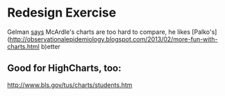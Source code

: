 # Redesign Exercise

Gelman [says](http://andrewgelman.com/2013/03/17/the-disappearing-or-non-disappearing-middle-class/) McArdle's charts are too hard to compare, he likes [Palko's](http://observationalepidemiology.blogspot.com/2013/02/more-fun-with-charts.html b)etter 



## Good for HighCharts, too:

http://www.bls.gov/tus/charts/students.htm
